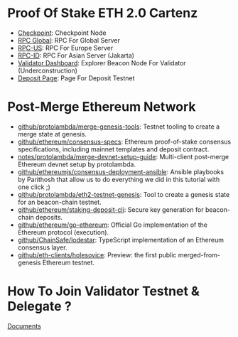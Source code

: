 # Proof Of Stake ETH 2.0 Cartenz

- [Checkpoint](https://checkpoint.cartenz.works): Checkpoint Node 
- [RPC Global](https://rpc.cartenz.works): RPC For Global Server
- [RPC-US](https://rpc-us.cartenz.works): RPC For Europe Server 
- [RPC-ID](https://rpc-idn.cartenz.works): RPC For Asian Server (Jakarta) 
- [Validator Dashboard](https://validator.cartenz.works): Explorer Beacon Node For Validator (Underconstruction)
- [Deposit Page](https://deposit.cartenz.works): Page For Deposit Testnet

# Post-Merge Ethereum Network

- [github/protolambda/merge-genesis-tools](https://github.com/protolambda/merge-genesis-tools): Testnet tooling to create a merge state at genesis.
- [github/ethereum/consensus-specs](https://github.com/ethereum/consensus-specs): Ethereum proof-of-stake consensus specifications, including mainnet templates and deposit contract.
- [notes/protolambda/merge-devnet-setup-guide](https://notes.ethereum.org/@protolambda/merge-devnet-setup-guide): Multi-client post-merge Ethereum devnet setup by protolambda.
- [github/ethereumjs/consensus-deployment-ansible](https://github.com/ethereumjs/consensus-deployment-ansible): Ansible playbooks by Parithosh that allow us to do everything we did in this tutorial with one click ;)
- [github/protolambda/eth2-testnet-genesis](https://github.com/protolambda/eth2-testnet-genesis): Tool to create a genesis state for an beacon-chain testnet.
- [github/ethereum/staking-deposit-cli](https://github.com/ethereum/staking-deposit-cli): Secure key generation for beacon-chain deposits.
- [github/ethereum/go-ethereum](https://github.com/ethereum/go-ethereum): Official Go implementation of the Ethereum protocol (execution).
- [github/ChainSafe/lodestar](https://github.com/ChainSafe/lodestar): TypeScript implementation of an Ethereum consensus layer.
- [github/eth-clients/holesovice](https://github.com/eth-clients/holesovice): Preview: the first public merged-from-genesis Ethereum testnet.

# How To Join Validator Testnet & Delegate ? 

[Documents](https://docs.gitshock.com)